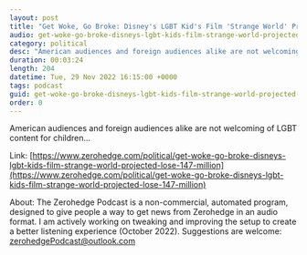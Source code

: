 ```yaml
---
layout: post
title: "Get Woke, Go Broke: Disney's LGBT Kid's Film 'Strange World' Projected To Lose $147 Million"
audio: get-woke-go-broke-disneys-lgbt-kids-film-strange-world-projected-lose-147-million-0
category: political
desc: "American audiences and foreign audiences alike are not welcoming of LGBT content for children..."
duration: 00:03:24
length: 204
datetime: Tue, 29 Nov 2022 16:15:00 +0000
tags: podcast
guid: get-woke-go-broke-disneys-lgbt-kids-film-strange-world-projected-lose-147-million-0
order: 0
---
```

American audiences and foreign audiences alike are not welcoming of LGBT content for children...

Link: [https://www.zerohedge.com/political/get-woke-go-broke-disneys-lgbt-kids-film-strange-world-projected-lose-147-million](https://www.zerohedge.com/political/get-woke-go-broke-disneys-lgbt-kids-film-strange-world-projected-lose-147-million)

About: The Zerohedge Podcast is a non-commercial, automated program, designed to give people a way to get news from Zerohedge in an audio format.  I am actively working on tweaking and improving the setup to create a better listening experience (October 2022).  Suggestions are welcome: [zerohedgePodcast@outlook.com](mailto:zerohedgePodcast@outlook.com)